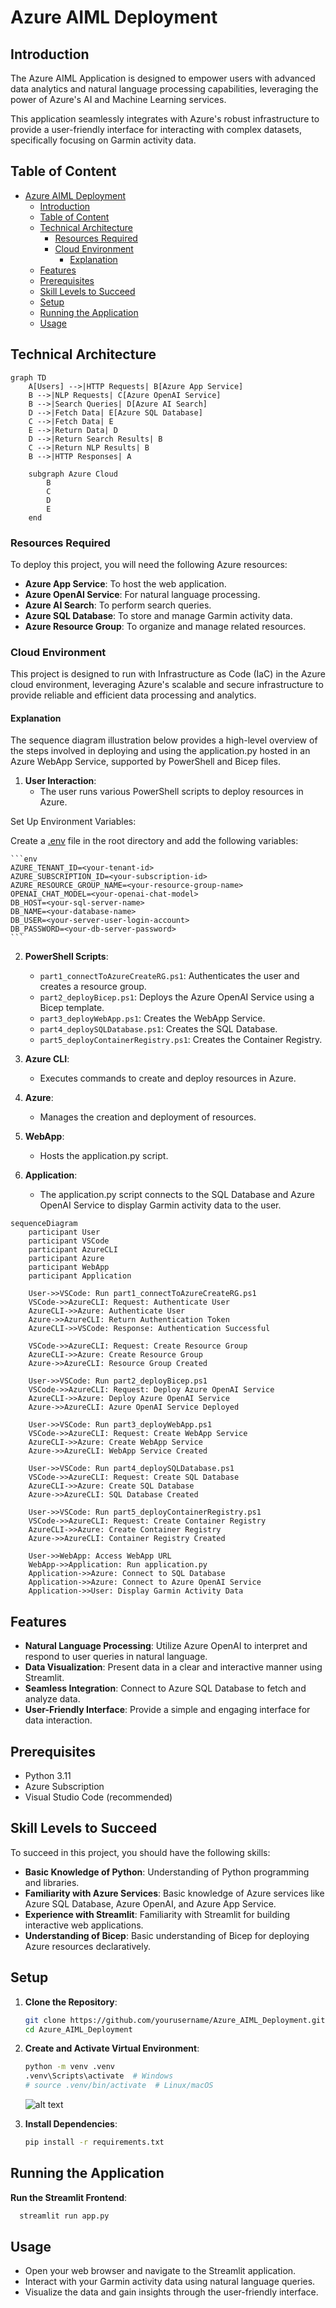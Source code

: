# Azure AIML Deployment

## Introduction

The Azure AIML Application is designed to empower users with advanced data analytics and natural language processing capabilities, leveraging the power of Azure's AI and Machine Learning services. 

This application seamlessly integrates with Azure's robust infrastructure to provide a user-friendly interface for interacting with complex datasets, specifically focusing on Garmin activity data.

## Table of Content

- [Azure AIML Deployment](#azure-aiml-deployment)
  - [Introduction](#introduction)
  - [Table of Content](#table-of-content)
  - [Technical Architecture](#technical-architecture)
    - [Resources Required](#resources-required)
    - [Cloud Environment](#cloud-environment)
      - [Explanation](#explanation)
  - [Features](#features)
  - [Prerequisites](#prerequisites)
  - [Skill Levels to Succeed](#skill-levels-to-succeed)
  - [Setup](#setup)
  - [Running the Application](#running-the-application)
  - [Usage](#usage)

## Technical Architecture

```mermaid
graph TD
    A[Users] -->|HTTP Requests| B[Azure App Service]
    B -->|NLP Requests| C[Azure OpenAI Service]
    B -->|Search Queries| D[Azure AI Search]
    D -->|Fetch Data| E[Azure SQL Database]
    C -->|Fetch Data| E
    E -->|Return Data| D
    D -->|Return Search Results| B
    C -->|Return NLP Results| B
    B -->|HTTP Responses| A

    subgraph Azure Cloud
        B
        C
        D
        E
    end
```

### Resources Required

To deploy this project, you will need the following Azure resources:

- **Azure App Service**: To host the web application.
- **Azure OpenAI Service**: For natural language processing.
- **Azure AI Search**: To perform search queries.
- **Azure SQL Database**: To store and manage Garmin activity data.
- **Azure Resource Group**: To organize and manage related resources.

### Cloud Environment

This project is designed to run with Infrastructure as Code (IaC) in the Azure cloud environment, leveraging Azure's scalable and secure infrastructure to provide reliable and efficient data processing and analytics.

#### Explanation

The sequence diagram illustration below provides a high-level overview of the steps involved in deploying and using the application.py hosted in an Azure WebApp Service, supported by PowerShell and Bicep files.

1. **User Interaction**:
   - The user runs various PowerShell scripts to deploy resources in Azure.

Set Up Environment Variables:

Create a [.env](http://_vscodecontentref_/2) file in the root directory and add the following variables:

    ```env
    AZURE_TENANT_ID=<your-tenant-id>
    AZURE_SUBSCRIPTION_ID=<your-subscription-id>
    AZURE_RESOURCE_GROUP_NAME=<your-resource-group-name>
    OPENAI_CHAT_MODEL=<your-openai-chat-model>
    DB_HOST=<your-sql-server-name>
    DB_NAME=<your-database-name>
    DB_USER=<your-server-user-login-account>
    DB_PASSWORD=<your-db-server-password>
    ```

2. **PowerShell Scripts**:
   - `part1_connectToAzureCreateRG.ps1`: Authenticates the user and creates a resource group.
   - `part2_deployBicep.ps1`: Deploys the Azure OpenAI Service using a Bicep template.
   - `part3_deployWebApp.ps1`: Creates the WebApp Service.
   - `part4_deploySQLDatabase.ps1`: Creates the SQL Database.
   - `part5_deployContainerRegistry.ps1`: Creates the Container Registry.

3. **Azure CLI**:
   - Executes commands to create and deploy resources in Azure.

4. **Azure**:
   - Manages the creation and deployment of resources.

5. **WebApp**:
   - Hosts the application.py script.

6. **Application**:
   - The application.py script connects to the SQL Database and Azure OpenAI Service to display Garmin activity data to the user.

```mermaid
sequenceDiagram
    participant User
    participant VSCode
    participant AzureCLI
    participant Azure
    participant WebApp
    participant Application

    User->>VSCode: Run part1_connectToAzureCreateRG.ps1
    VSCode->>AzureCLI: Request: Authenticate User
    AzureCLI->>Azure: Authenticate User
    Azure->>AzureCLI: Return Authentication Token
    AzureCLI->>VSCode: Response: Authentication Successful

    VSCode->>AzureCLI: Request: Create Resource Group
    AzureCLI->>Azure: Create Resource Group
    Azure->>AzureCLI: Resource Group Created

    User->>VSCode: Run part2_deployBicep.ps1
    VSCode->>AzureCLI: Request: Deploy Azure OpenAI Service
    AzureCLI->>Azure: Deploy Azure OpenAI Service
    Azure->>AzureCLI: Azure OpenAI Service Deployed

    User->>VSCode: Run part3_deployWebApp.ps1
    VSCode->>AzureCLI: Request: Create WebApp Service
    AzureCLI->>Azure: Create WebApp Service
    Azure->>AzureCLI: WebApp Service Created

    User->>VSCode: Run part4_deploySQLDatabase.ps1
    VSCode->>AzureCLI: Request: Create SQL Database
    AzureCLI->>Azure: Create SQL Database
    Azure->>AzureCLI: SQL Database Created

    User->>VSCode: Run part5_deployContainerRegistry.ps1
    VSCode->>AzureCLI: Request: Create Container Registry
    AzureCLI->>Azure: Create Container Registry
    Azure->>AzureCLI: Container Registry Created

    User->>WebApp: Access WebApp URL
    WebApp->>Application: Run application.py
    Application->>Azure: Connect to SQL Database
    Application->>Azure: Connect to Azure OpenAI Service
    Application->>User: Display Garmin Activity Data
```

## Features

- **Natural Language Processing**: Utilize Azure OpenAI to interpret and respond to user queries in natural language.
- **Data Visualization**: Present data in a clear and interactive manner using Streamlit.
- **Seamless Integration**: Connect to Azure SQL Database to fetch and analyze data.
- **User-Friendly Interface**: Provide a simple and engaging interface for data interaction.

## Prerequisites

- Python 3.11
- Azure Subscription
- Visual Studio Code (recommended)

## Skill Levels to Succeed

To succeed in this project, you should have the following skills:

- **Basic Knowledge of Python**: Understanding of Python programming and libraries.
- **Familiarity with Azure Services**: Basic knowledge of Azure services like Azure SQL Database, Azure OpenAI, and Azure App Service.
- **Experience with Streamlit**: Familiarity with Streamlit for building interactive web applications.
- **Understanding of Bicep**: Basic understanding of Bicep for deploying Azure resources declaratively.

## Setup

1. **Clone the Repository**:
    ```sh
    git clone https://github.com/yourusername/Azure_AIML_Deployment.git
    cd Azure_AIML_Deployment
    ```

2. **Create and Activate Virtual Environment**:
    ```sh
    python -m venv .venv
    .venv\Scripts\activate  # Windows
    # source .venv/bin/activate  # Linux/macOS    
    ```
    ![alt text](images/virtual_environment_creation_activation.jpg)


3. **Install Dependencies**:
    ```sh
    pip install -r requirements.txt
    ```

## Running the Application

**Run the Streamlit Frontend**:
```sh
  streamlit run app.py
```

## Usage

- Open your web browser and navigate to the Streamlit application.
- Interact with your Garmin activity data using natural language queries.
- Visualize the data and gain insights through the user-friendly interface.